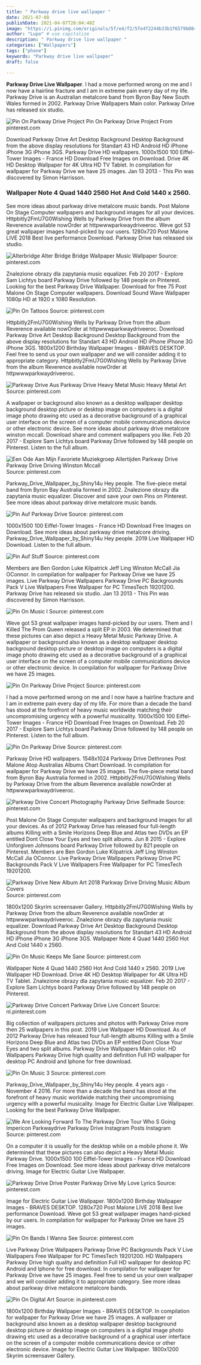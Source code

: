 ```yaml
---
title: " Parkway drive live wallpaper "
date: 2021-07-08
publishDate: 2021-04-07T20:04:40Z
image: "https://i.pinimg.com/originals/5f/e4/f2/5fe4f2244b33b1f6579b08480bcec78c.jpg"
author: "Lupo" # use capitalize
description: " Parkway drive live wallpaper "
categories: ["Wallpapers"]
tags: ["phone"]
keywords: "Parkway drive live wallpaper"
draft: false

---
```



**Parkway Drive Live Wallpaper**. I had a move performed wrong on me and I now have a hairline fracture and I am in extreme pain every day of my life. Parkway Drive is an Australian metalcore band from Byron Bay New South Wales formed in 2002. Parkway Drive Wallpapers Main color. Parkway Drive has released six studio.

![Pin On Parkway Drive Project](https://i.pinimg.com/originals/2f/87/ac/2f87ac403d66c57960937ceb1663218b.jpg "Pin On Parkway Drive Project")
Pin On Parkway Drive Project From pinterest.com


Download Parkway Drive Art Desktop Background Desktop Background from the above display resolutions for Standart 43 HD Android HD iPhone iPhone 3G iPhone 3GS. Parkway Drive HD wallpapers. 1000x1500 100 Eiffel-Tower Images - France HD Download Free Images on Download. Drive 4K HD Desktop Wallpaper for 4K Ultra HD TV Tablet. In compilation for wallpaper for Parkway Drive we have 25 images. Jan 13 2013 - This Pin was discovered by Simon Harrisson.

### Wallpaper Note 4 Quad 1440 2560 Hot And Cold 1440 x 2560.

See more ideas about parkway drive metalcore music bands. Post Malone On Stage Computer wallpapers and background images for all your devices. Httpbitly2FmU7G0Wishing Wells by Parkway Drive from the album Reverence available nowOrder at httpwwwparkwaydriveeroc. Weve got 53 great wallpaper images hand-picked by our users. 1280x720 Post Malone LIVE 2018 Best live performance Download. Parkway Drive has released six studio.


![Alterbridge Alter Bridge Bridge Wallpaper Music Wallpaper](https://i.pinimg.com/originals/da/21/3f/da213f3b75ffd1d9250e038f6385b486.jpg "Alterbridge Alter Bridge Bridge Wallpaper Music Wallpaper")
Source: pinterest.com

Znalezione obrazy dla zapytania music equalizer. Feb 20 2017 - Explore Sam Lichtys board Parkway Drive followed by 148 people on Pinterest. Looking for the best Parkway Drive Wallpaper. Download for free 75 Post Malone On Stage Computer wallpapers. Download Sound Wave Wallpaper 1080p HD at 1920 x 1080 Resolution.

![Pin On Tattoos](https://i.pinimg.com/originals/7c/11/fa/7c11fa1e33fc0bf2b619137482a30de8.jpg "Pin On Tattoos")
Source: pinterest.com

Httpbitly2FmU7G0Wishing Wells by Parkway Drive from the album Reverence available nowOrder at httpwwwparkwaydriveeroc. Download Parkway Drive Art Desktop Background Desktop Background from the above display resolutions for Standart 43 HD Android HD iPhone iPhone 3G iPhone 3GS. 1800x1200 Birthday Wallpaper Images - BRAVES DESKTOP. Feel free to send us your own wallpaper and we will consider adding it to appropriate category. Httpbitly2FmU7G0Wishing Wells by Parkway Drive from the album Reverence available nowOrder at httpwwwparkwaydriveeroc.

![Parkway Drive Aus Parkway Drive Heavy Metal Music Heavy Metal Art](https://i.pinimg.com/originals/31/6f/ff/316fff84aca6054bf38cb6d2ef1ef410.jpg "Parkway Drive Aus Parkway Drive Heavy Metal Music Heavy Metal Art")
Source: pinterest.com

A wallpaper or background also known as a desktop wallpaper desktop background desktop picture or desktop image on computers is a digital image photo drawing etc used as a decorative background of a graphical user interface on the screen of a computer mobile communications device or other electronic device. See more ideas about parkway drive metalcore winston mccall. Download share and comment wallpapers you like. Feb 20 2017 - Explore Sam Lichtys board Parkway Drive followed by 148 people on Pinterest. Listen to the full album.

![Een Ode Aan Mijn Favoriete Muziekgroep Allertijden Parkway Drive Parkway Drive Driving Winston Mccall](https://i.pinimg.com/originals/41/9a/bf/419abfcb981be4312862ca28bc1cd5df.jpg "Een Ode Aan Mijn Favoriete Muziekgroep Allertijden Parkway Drive Parkway Drive Driving Winston Mccall")
Source: pinterest.com

Parkway_Drive_Wallpaper_by_Shiny14u Hey people. The five-piece metal band from Byron Bay Australia formed in 2002. Znalezione obrazy dla zapytania music equalizer. Discover and save your own Pins on Pinterest. See more ideas about parkway drive metalcore music bands.

![Pin Auf Parkway Drive](https://i.pinimg.com/originals/3f/8b/ff/3f8bff711e688ef596686ec503a0ecce.jpg "Pin Auf Parkway Drive")
Source: pinterest.com

1000x1500 100 Eiffel-Tower Images - France HD Download Free Images on Download. See more ideas about parkway drive metalcore driving. Parkway_Drive_Wallpaper_by_Shiny14u Hey people. 2019 Live Wallpaper HD Download. Listen to the full album.

![Pin Auf Stuff](https://i.pinimg.com/originals/71/37/06/713706b313534ee6fa368bee12fba2d8.jpg "Pin Auf Stuff")
Source: pinterest.com

Members are Ben Gordon Luke Kilpatrick Jeff Ling Winston McCall Jia OConnor. In compilation for wallpaper for Parkway Drive we have 25 images. Live Parkway Drive Wallpapers Parkway Drive PC Backgrounds Pack V Live Wallpapers Free Wallpaper for PC TimesTech 19201200. Parkway Drive has released six studio. Jan 13 2013 - This Pin was discovered by Simon Harrisson.

![Pin On Music I](https://i.pinimg.com/originals/f2/46/21/f24621ec6958581d5202782f652d0ba7.jpg "Pin On Music I")
Source: pinterest.com

Weve got 53 great wallpaper images hand-picked by our users. Them and I Killed The Prom Queen released a split EP in 2003. We determined that these pictures can also depict a Heavy Metal Music Parkway Drive. A wallpaper or background also known as a desktop wallpaper desktop background desktop picture or desktop image on computers is a digital image photo drawing etc used as a decorative background of a graphical user interface on the screen of a computer mobile communications device or other electronic device. In compilation for wallpaper for Parkway Drive we have 25 images.

![Pin On Parkway Drive Project](https://i.pinimg.com/originals/2f/87/ac/2f87ac403d66c57960937ceb1663218b.jpg "Pin On Parkway Drive Project")
Source: pinterest.com

I had a move performed wrong on me and I now have a hairline fracture and I am in extreme pain every day of my life. For more than a decade the band has stood at the forefront of heavy music worldwide matching their uncompromising urgency with a powerful musicality. 1000x1500 100 Eiffel-Tower Images - France HD Download Free Images on Download. Feb 20 2017 - Explore Sam Lichtys board Parkway Drive followed by 148 people on Pinterest. Listen to the full album.

![Pin On Parkway Drive](https://i.pinimg.com/originals/97/01/fe/9701fe6bd69a685409f4fa62db968fca.png "Pin On Parkway Drive")
Source: pinterest.com

Parkway Drive HD wallpapers. 1548x1024 Parkway Drive Dethrones Post Malone Atop Australias Albums Chart Download. In compilation for wallpaper for Parkway Drive we have 25 images. The five-piece metal band from Byron Bay Australia formed in 2002. Httpbitly2FmU7G0Wishing Wells by Parkway Drive from the album Reverence available nowOrder at httpwwwparkwaydriveeroc.

![Parkway Drive Concert Photography Parkway Drive Selfmade](https://i.pinimg.com/originals/f4/0a/6b/f40a6b9cf5025d667d88d168de3bd303.jpg "Parkway Drive Concert Photography Parkway Drive Selfmade")
Source: pinterest.com

Post Malone On Stage Computer wallpapers and background images for all your devices. As of 2012 Parkway Drive has released four full-length albums Killing with a Smile Horizons Deep Blue and Atlas two DVDs an EP entitled Dont Close Your Eyes and two split albums. Jun 8 2015 - Explore Unforgiven Johnsons board Parkway Drive followed by 821 people on Pinterest. Members are Ben Gordon Luke Kilpatrick Jeff Ling Winston McCall Jia OConnor. Live Parkway Drive Wallpapers Parkway Drive PC Backgrounds Pack V Live Wallpapers Free Wallpaper for PC TimesTech 19201200.

![Parkway Drive New Album Art 2018 Parkway Drive Driving Music Album Covers](https://i.pinimg.com/originals/37/d0/1c/37d01cd265e1c494aaa642753787d084.jpg "Parkway Drive New Album Art 2018 Parkway Drive Driving Music Album Covers")
Source: pinterest.com

1800x1200 Skyrim screensaver Gallery. Httpbitly2FmU7G0Wishing Wells by Parkway Drive from the album Reverence available nowOrder at httpwwwparkwaydriveeroc. Znalezione obrazy dla zapytania music equalizer. Download Parkway Drive Art Desktop Background Desktop Background from the above display resolutions for Standart 43 HD Android HD iPhone iPhone 3G iPhone 3GS. Wallpaper Note 4 Quad 1440 2560 Hot And Cold 1440 x 2560.

![Pin On Music Keeps Me Sane](https://i.pinimg.com/originals/09/85/86/0985867daaeb70179eaf68e16e93ff0a.jpg "Pin On Music Keeps Me Sane")
Source: pinterest.com

Wallpaper Note 4 Quad 1440 2560 Hot And Cold 1440 x 2560. 2019 Live Wallpaper HD Download. Drive 4K HD Desktop Wallpaper for 4K Ultra HD TV Tablet. Znalezione obrazy dla zapytania music equalizer. Feb 20 2017 - Explore Sam Lichtys board Parkway Drive followed by 148 people on Pinterest.

![Parkway Drive Concert Parkway Drive Live Concert](https://i.pinimg.com/originals/b2/0e/54/b20e5468ab56d3d93d5fa87ed2e9a701.jpg "Parkway Drive Concert Parkway Drive Live Concert")
Source: nl.pinterest.com

Big collection of wallpapers pictures and photos with Parkway Drive more then 25 wallpapers in this post. 2019 Live Wallpaper HD Download. As of 2012 Parkway Drive has released four full-length albums Killing with a Smile Horizons Deep Blue and Atlas two DVDs an EP entitled Dont Close Your Eyes and two split albums. Parkway Drive Wallpapers Main color. HD Wallpapers Parkway Drive high quality and definition Full HD wallpaper for desktop PC Android and Iphone for free download.

![Pin On Music 3](https://i.pinimg.com/originals/ec/9b/26/ec9b263de4969ae4ac0908da947045bf.jpg "Pin On Music 3")
Source: pinterest.com

Parkway_Drive_Wallpaper_by_Shiny14u Hey people. 4 years ago - November 4 2016. For more than a decade the band has stood at the forefront of heavy music worldwide matching their uncompromising urgency with a powerful musicality. Image for Electric Guitar Live Wallpaper. Looking for the best Parkway Drive Wallpaper.

![We Are Looking Forward To The Parkway Drive Tour Who S Going Impericon Parkwaydrive Parkway Drive Instagram Posts Instagram](https://i.pinimg.com/originals/2e/f4/5c/2ef45ccfc09732884888df6940f03974.jpg "We Are Looking Forward To The Parkway Drive Tour Who S Going Impericon Parkwaydrive Parkway Drive Instagram Posts Instagram")
Source: pinterest.com

On a computer it is usually for the desktop while on a mobile phone it. We determined that these pictures can also depict a Heavy Metal Music Parkway Drive. 1000x1500 100 Eiffel-Tower Images - France HD Download Free Images on Download. See more ideas about parkway drive metalcore driving. Image for Electric Guitar Live Wallpaper.

![Parkway Drive Drive Poster Parkway Drive My Love Lyrics](https://i.pinimg.com/originals/4b/9d/a8/4b9da87d120837fc24e1ce39eecf8222.jpg "Parkway Drive Drive Poster Parkway Drive My Love Lyrics")
Source: pinterest.com

Image for Electric Guitar Live Wallpaper. 1800x1200 Birthday Wallpaper Images - BRAVES DESKTOP. 1280x720 Post Malone LIVE 2018 Best live performance Download. Weve got 53 great wallpaper images hand-picked by our users. In compilation for wallpaper for Parkway Drive we have 25 images.

![Pin On Bands I Wanna See](https://i.pinimg.com/originals/80/7b/c9/807bc9e723dd30121c7dab9e15e8ce43.jpg "Pin On Bands I Wanna See")
Source: pinterest.com

Live Parkway Drive Wallpapers Parkway Drive PC Backgrounds Pack V Live Wallpapers Free Wallpaper for PC TimesTech 19201200. HD Wallpapers Parkway Drive high quality and definition Full HD wallpaper for desktop PC Android and Iphone for free download. In compilation for wallpaper for Parkway Drive we have 25 images. Feel free to send us your own wallpaper and we will consider adding it to appropriate category. See more ideas about parkway drive metalcore metalcore bands.

![Pin On Digital Art](https://i.pinimg.com/originals/5f/e4/f2/5fe4f2244b33b1f6579b08480bcec78c.jpg "Pin On Digital Art")
Source: in.pinterest.com

1800x1200 Birthday Wallpaper Images - BRAVES DESKTOP. In compilation for wallpaper for Parkway Drive we have 25 images. A wallpaper or background also known as a desktop wallpaper desktop background desktop picture or desktop image on computers is a digital image photo drawing etc used as a decorative background of a graphical user interface on the screen of a computer mobile communications device or other electronic device. Image for Electric Guitar Live Wallpaper. 1800x1200 Skyrim screensaver Gallery.

